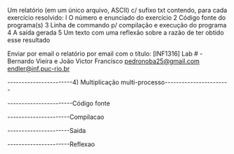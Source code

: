 Um relatório (em um único arquivo, ASCII) c/ sufixo txt
contendo, para cada exercício resolvido:
l O número e enunciado do exercício
2 Código fonte do programa(s)
3 Linha de commando p/ compilação e execução do programa
4 A saída gerada
5 Um texto com uma reflexão sobre a razão de ter obtido esse resultado

Enviar por email o relatório por email com o título:
[INF1316] Lab # - Bernardo Vieira e João Victor Francisco
pedronoba25@gmail.com
endler@inf.puc-rio.br


-----------------------4) Multiplicação multi-processo-----------------------

-----------------------Código fonte

----------------------Compilacao

----------------------Saida

----------------------Reflexao